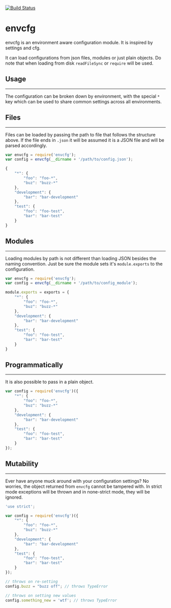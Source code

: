 
[![Build Status](https://secure.travis-ci.org/[gjohnson]/[envcfg].png)](http://travis-ci.org/[gjohnson]/[envcfg])

# envcfg

envcfg is an environment aware configuration module. It is inspired by settings and cfg.

It can load configurations from json files, modules or just plain objects. Do note that when loading from disk `readFileSync` or `require` will be used.

## Usage
*****

The configuration can be broken down by environment, with the special `*` key which can be used to share common settings across all environments.

## Files
*****

Files can be loaded by passing the path to file that follows the structure above. If the file ends in `.json` it will be assumed it is a JSON file and will be parsed accordingly. 

```javascript
var envcfg = require('envcfg');
var config = envcfg(__dirname + '/path/to/config.json');
```

```javascript
{
	"*": {
		"foo": "foo-*",
		"buz": "buzz-*"
	},
	"development": {
		"bar": "bar-development"
	},
	"test": {
		"foo": "foo-test",
		"bar": "bar-test"
	}
}
```

## Modules
*****

Loading modules by path is not different than loading JSON besides the naming convention. Just be sure the module sets it's `module.exports` to the configuration.

```javascript
var envcfg = require('envcfg');
var config = envcfg(__dirname + '/path/to/config_module');
```

```javascript
module.exports = exports = {
	"*": {
		"foo": "foo-*",
		"buz": "buzz-*"
	},
	"development": {
		"bar": "bar-development"
	},
	"test": {
		"foo": "foo-test",
		"bar": "bar-test"
	}
}
```

## Programmatically
*****

It is also possible to pass in a plain object.

```javascript
var config = require('envcfg')({
	"*": {
		"foo": "foo-*",
		"buz": "buzz-*"
	},
	"development": {
		"bar": "bar-development"
	},
	"test": {
		"foo": "foo-test",
		"bar": "bar-test"
	}
});
```

## Mutability
*****

Ever have anyone muck around with your configuration settings? No worries, the object returned from `envcfg` cannot be tampered with. In strict mode exceptions will be thrown and in none-strict mode, they will be ignored.

```javascript
'use strict';

var config = require('envcfg')({
	"*": {
		"foo": "foo-*",
		"buz": "buzz-*"
	},
	"development": {
		"bar": "bar-development"
	},
	"test": {
		"foo": "foo-test",
		"bar": "bar-test"
	}
});

// throws on re-setting
config.buzz = "buzz off"; // throws TypeError

// throws on setting new values
config.something_new = 'wtf'; // throws TypeError
```












